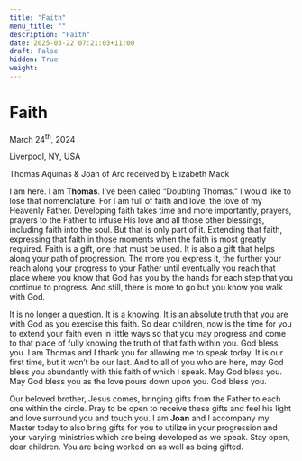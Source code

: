 ```yaml
---
title: "Faith"
menu_title: ""
description: "Faith"
date: 2025-03-22 07:21:03+11:00
draft: False
hidden: True
weight:
---
```

# Faith

March 24<sup>th</sup>, 2024

Liverpool, NY, USA

Thomas Aquinas & Joan of Arc received by Elizabeth Mack

I am here. I am **Thomas**. I’ve been called “Doubting Thomas.” I would like to lose that nomenclature. For I am full of faith and love, the love of my Heavenly Father.  Developing faith takes time and more importantly, prayers, prayers to the Father to infuse His love and all those other blessings, including faith into the soul. But that is only part of it. Extending that faith, expressing that faith in those moments when the faith is most greatly required. Faith is a gift, one that must be used. It is also a gift that helps along your path of progression. The more you express it, the further your reach along your progress to your Father until eventually you reach that place where you know that God has you by the hands for each step that you continue to progress. And still, there is more to go but you know you walk with God.

It is no longer a question. It is a knowing. It is an absolute truth that you are with God as you exercise this faith. So dear children, now is the time for you to extend your faith even in little ways so that you may progress and come to that place of fully knowing the truth of that faith within you. God bless you. I am Thomas and I thank you for allowing me to speak today. It is our first time, but it won’t be our last. And to all of you who are here, may God bless you abundantly with this faith of which I speak. May God bless you. May God bless you as the love pours down upon you. God bless you.

Our beloved brother, Jesus comes, bringing gifts from the Father to each one within the circle. Pray to be open to receive these gifts and feel his light and love surround you and touch you. I am **Joan** and I accompany my Master today to also bring gifts for you to utilize in your progression and your varying ministries which are being developed as we speak. Stay open, dear children. You are being worked on as well as being gifted.
